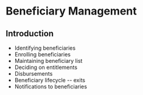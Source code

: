 # Beneficiary Management

## Introduction

* Identifying beneficiaries
* Enrolling beneficiaries
* Maintaining beneficiary list
* Deciding on entitlements
* Disbursements
* Beneficiary lifecycle -- exits
* Notifications to beneficiaries
